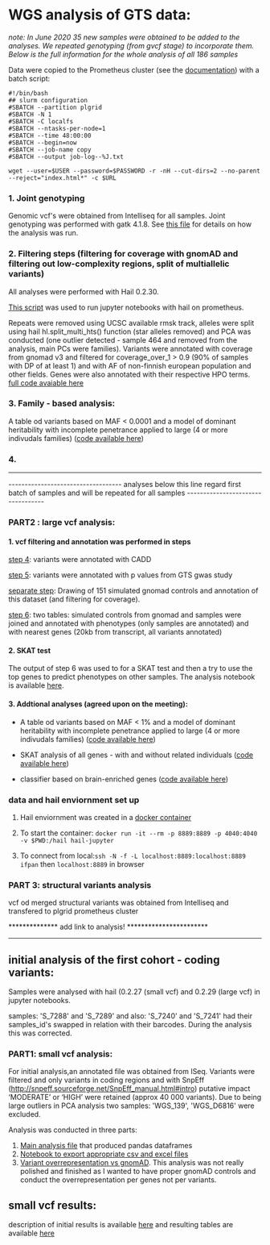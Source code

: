 # WGS analysis of GTS data:

*note: In June 2020 35 new samples were obtained to be added to the analyses. We repeated genotyping (from gvcf stage) to incorporate them. Below is the full information for the whole analysis of all 186 samples*

Data were copied to the Prometheus cluster (see the [documentation](https://kdm.cyfronet.pl/portal/Prometheus:Podstawy)) with a batch script:

```
#!/bin/bash
## slurm configuration
#SBATCH --partition plgrid
#SBATCH -N 1
#SBATCH -C localfs
#SBATCH --ntasks-per-node=1
#SBATCH --time 48:00:00
#SBATCH --begin=now
#SBATCH --job-name copy
#SBATCH --output job-log--%J.txt

wget --user=$USER --password=$PASSWORD -r -nH --cut-dirs=2 --no-parent --reject="index.html*" -c $URL
```

### 1. Joint genotyping

Genomic vcf's were obtained from Intelliseq for all samples. Joint genotyping was performed with gatk 4.1.8. See [this file](joint_genotyping.md) for details on how the analysis was run.

### 2. Filtering steps (filtering for coverage with gnomAD and filtering out low-complexity regions, split of multiallelic variants)

All analyses were performed with Hail 0.2.30.

[This script](jupyter-hail.slurm) was used to run jupyter notebooks with hail on prometheus.

Repeats were removed using UCSC available rmsk track, alleles were split using hail hl.split_multi_hts() function (star alleles removed) and PCA was conducted (one outlier detected - sample 464 and removed from the analysis, main PCs were families). Variants were annotated with coverage from gnomad v3 and filtered for coverage_over_1 > 0.9 (90% of samples with DP of at least 1) and with AF of non-finnish european population and other fields. Genes were also annotated with their respective HPO terms. [full code avaiable here]()

### 3. Family - based analysis:

A table od variants based on MAF < 0.0001 and a model of dominant heritability with incomplete penetrance applied to large (4 or more indivudals families) ([code available here](2020_08_family_table_export.ipynb))

### 4. 







------------------------------------------------------------------------------------------------------------------------------------------------------------------
----------------------------------- analyses below this line regard first batch of samples and will be repeated for all samples ----------------------------------



### PART2 : large vcf analysis:

#### 1. vcf filtering and annotation was performed in  steps


[step 4](step4_cadd.ipynb): variants were annotated with CADD

[step 5](step5_gwas_annotate.ipynb): variants were annotated with p values from GTS gwas study

[separate step](gnomad_filter_annotate_draw.ipynb): Drawing of 151 simulated gnomad controls and annotation of this dataset (and filtering for coverage).

[step 6](step_6_nearest_genes_phenotypes_gnomad_merge_pca.ipynb): two tables: simulated controls from gnomad and samples were joined and annotated with phenotypes (only samples are annotated) and with nearest genes (20kb from transcript, all variants annotated)

#### 2. SKAT test
The output of step 6 was used to for a SKAT test and then a try to use the top genes to predict phenotypes on other samples. The analysis notebook is available [here](http://149.156.177.112/projects/imdik-zekanowski-gts/large_vcf_analysis/data_from_prometheus/SKAT_heavy_vs_gnomad_test_on_families.html).

#### 3. Addtional analyses (agreed upon on the meeting):
* A table od variants based on MAF < 1% and a model of dominant heritability with incomplete penetrance applied to large (4 or more indivudals families) ([code available here](2020_03_family_table_export.ipynb))
* SKAT analysis of all genes - with and without related individuals ([code available here](SKAT_all_genes_classifier_based_on_brain_enriched(1).ipynb))

* classifier based on brain-enriched genes ([code available here](SKAT_all_genes_classifier_based_on_brain_enriched(1).ipynb))


### data and hail enviornment set up

1. Hail enviornment was created in a [docker container](Dockerfile)

2. To start the container: `docker run -it --rm -p 8889:8889 -p 4040:4040 -v $PWD:/hail hail-jupyter`

3. To connect from local:`ssh -N -f -L localhost:8889:localhost:8889 ifpan` then `localhost:8889` in browser




### PART 3: structural variants analysis
vcf od merged structural variants was obtained from Intelliseq and transfered to plgrid prometheus cluster

************** add link to analysis! ***********************



------------------------------------------------------------------------------------------------------------------------------------------------------------------------------------------------------------------------------------------------------------------------------------------------------------------------------------

## initial analysis of the first cohort - coding variants:

Samples were analysed with hail (0.2.27 (small vcf) and 0.2.29 (large vcf) in jupyter notebooks.

samples: 'S_7288' and 'S_7289' and also: 'S_7240' and 'S_7241' had their samples_id's swapped in relation with their barcodes. During the analysis this was corrected.

### PART1: small vcf analysis:
For initial analysis,an annotated file was obtained from ISeq. Variants were filtered and only variants in coding regions and with SnpEff (http://snpeff.sourceforge.net/SnpEff_manual.html#intro) putative impact ‘MODERATE’ or ‘HIGH’ were retained (approx 40 000 variants). Due to being large outliers in PCA analysis two samples: 'WGS_139', 'WGS_D6816' were excluded.

Analysis was conducted in three parts:
1. [Main analysis file](small_vcf_analysis.ipynb) that produced pandas dataframes
2. [Notebook to export appropriate csv and excel files](csv-work.ipynb)
3. [Variant overrepresentation vs gnomAD](variant_overrepresentation_small_vcf.ipynb). This analysis was not really polished and finished as I wanted to have proper gnomAD controls and conduct the overrepresentation per genes not per variants.

## small vcf results:
description of initial results is available [here](https://docs.google.com/document/d/1wTMr_adtZWmKsrAAQDkk6aXU-3-p6bbi84qVoKFFIro/edit?usp=sharing) and resulting tables are available [here](http://149.156.177.112/projects/imdik-zekanowski-gts/small_vcf_analysis/out_files/)
